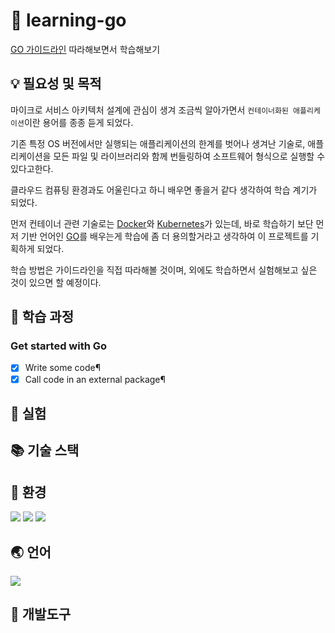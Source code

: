 # 🎉 learning-go

[GO 가이드라인](https://go.dev/learn/#tutorials) 따라해보면서 학습해보기

## 💡 필요성 및 목적

마이크로 서비스 아키텍처 설계에 관심이 생겨 조금씩 알아가면서 `컨테이너화된 애플리케이션`이란 용어를 종종 듣게 되었다.

기존 특정 OS 버전에서만 실행되는 애플리케이션의 한계를 벗어나 생겨난 기술로, 애플리케이션을 모든 파일 및 라이브러리와 함께 번들링하여 소프트웨어 형식으로 실행할 수 있다고한다.

클라우드 컴퓨팅 환경과도 어울린다고 하니 배우면 좋을거 같다 생각하여 학습 계기가 되었다.

먼저 컨테이너 관련 기술로는 [Docker](https://www.docker.com/)와 [Kubernetes](https://kubernetes.io/ko/)가 있는데,
바로 학습하기 보단 먼저 기반 언어인 [GO](https://go.dev/)를 배우는게 학습에 좀 더 용의할거라고 생각하여 이 프로젝트를 기획하게 되었다.

학습 방법은 가이드라인을 직접 따라해볼 것이며, 외에도 학습하면서 실험해보고 싶은 것이 있으면 할 예정이다.

## 🚀 학습 과정

### Get started with Go

- [x] Write some code¶
- [x] Call code in an external package¶

## 🧪 실험

## 📚 기술 스택

## 🔧 환경

<span>
  <img src="https://img.shields.io/badge/Visual Studio Code-007ACC?style=for-the-badge&logo=Visual Studio Code&logoColor=white">
  <img src="https://img.shields.io/badge/Git-F05032?style=for-the-badge&logo=Git&logoColor=white">
  <img src="https://img.shields.io/badge/Github-181717?style=for-the-badge&logo=Github&logoColor=white">
</span>

## 🌏 언어

<span>
  <img src="https://img.shields.io/badge/Go-00ADD8?style=for-the-badge&logo=Go&logoColor=white"/>
</span>

## 🧰 개발도구

